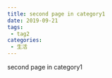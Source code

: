 ```yaml
---
title: second page in category1
date: 2019-09-21
tags:
 - tag2
categories:
 - 生活
---
```


second page in category1